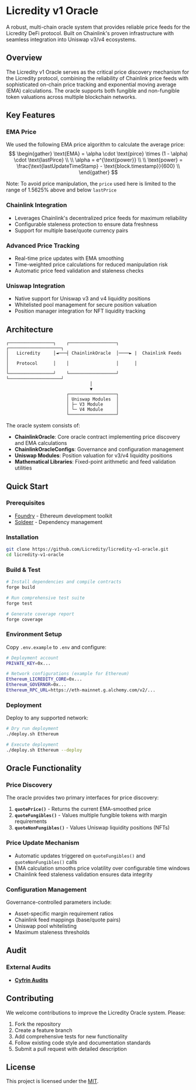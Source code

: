 # Licredity v1 Oracle

A robust, multi-chain oracle system that provides reliable price feeds for the Licredity DeFi protocol. Built on Chainlink's proven infrastructure with seamless integration into Uniswap v3/v4 ecosystems.

## Overview

The Licredity v1 Oracle serves as the critical price discovery mechanism for the Licredity protocol, combining the reliability of Chainlink price feeds with sophisticated on-chain price tracking and exponential moving average (EMA) calculations. The oracle supports both fungible and non-fungible token valuations across multiple blockchain networks.

## Key Features

### **EMA Price**
We used the following EMA price algorithm to calculate the average price:
$$
\begin{gather}
\text{EMA} = \alpha \cdot \text{pirce} \times (1 - \alpha) \cdot \text{lastPirce} \\
\\
\alpha = e^{\text{power}} \\
\\
\text{power} = \frac{\text{lastUpdateTimeStamp} - \text{block.timestamp}}{600} \\
\end{gather}
$$

Note: To avoid price manipulation, the `price` used here is limited to the range of 1.5625% above and below `lastPrice`

### **Chainlink Integration**
- Leverages Chainlink's decentralized price feeds for maximum reliability
- Configurable staleness protection to ensure data freshness
- Support for multiple base/quote currency pairs

### **Advanced Price Tracking**
- Real-time price updates with EMA smoothing
- Time-weighted price calculations for reduced manipulation risk
- Automatic price feed validation and staleness checks

### **Uniswap Integration**
- Native support for Uniswap v3 and v4 liquidity positions
- Whitelisted pool management for secure position valuation
- Position manager integration for NFT liquidity tracking

## Architecture

```
┌─────────────────┐    ┌──────────────────┐      ┌────────────────────┐
│   Licredity     │◄───┤ ChainlinkOracle  │────► |  Chainlink Feeds   │
│   Protocol      │    │                  │      │                    │
└─────────────────┘    └──────────────────┘      └────────────────────┘
                                │
                                ▼
                       ┌──────────────────┐
                       │ Uniswap Modules  │
                       │ ├─ V3 Module     │
                       │ └─ V4 Module     │
                       └──────────────────┘
```

The oracle system consists of:

- **ChainlinkOracle**: Core oracle contract implementing price discovery and EMA calculations
- **ChainlinkOracleConfigs**: Governance and configuration management
- **Uniswap Modules**: Position valuation for v3/v4 liquidity positions
- **Mathematical Libraries**: Fixed-point arithmetic and feed validation utilities


## Quick Start

### Prerequisites

- [Foundry](https://book.getfoundry.sh/) - Ethereum development toolkit
- [Soldeer](https://soldeer.xyz/) - Dependency management

### Installation

```bash
git clone https://github.com/Licredity/licredity-v1-oracle.git
cd licredity-v1-oracle
```

### Build & Test

```bash
# Install dependencies and compile contracts
forge build

# Run comprehensive test suite  
forge test

# Generate coverage report
forge coverage
```

### Environment Setup

Copy `.env.example` to `.env` and configure:

```bash
# Deployment account
PRIVATE_KEY=0x...

# Network configurations (example for Ethereum)
Ethereum_LICREDITY_CORE=0x...
Ethereum_GOVERNOR=0x...
Ethereum_RPC_URL=https://eth-mainnet.g.alchemy.com/v2/...
```

### Deployment

Deploy to any supported network:

```bash
# Dry run deployment
./deploy.sh Ethereum

# Execute deployment
./deploy.sh Ethereum --deploy
```

## Oracle Functionality

### Price Discovery

The oracle provides two primary interfaces for price discovery:

1. **`quotePrice()`** - Returns the current EMA-smoothed price
2. **`quoteFungibles()`** - Values multiple fungible tokens with margin requirements
3. **`quoteNonFungibles()`** - Values Uniswap liquidity positions (NFTs)

### Price Update Mechanism

- Automatic updates triggered on `quoteFungibles()` and `quoteNonFungibles()` calls
- EMA calculation smooths price volatility over configurable time windows
- Chainlink feed staleness validation ensures data integrity

### Configuration Management

Governance-controlled parameters include:
- Asset-specific margin requirement ratios
- Chainlink feed mappings (base/quote pairs)
- Uniswap pool whitelisting
- Maximum staleness thresholds

## Audit

### External Audits
- [**Cyfrin Audits**](/docs/audits/Cyfrin%202025-09-01.pdf)

## Contributing

We welcome contributions to improve the Licredity Oracle system. Please:

1. Fork the repository
2. Create a feature branch
3. Add comprehensive tests for new functionality
4. Follow existing code style and documentation standards
5. Submit a pull request with detailed description

## License

This project is licensed under the [MIT](/docs/licenses/MIT_LICENSE).